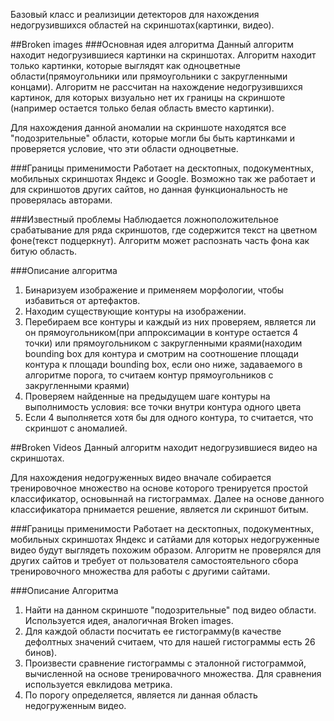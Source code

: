 Базовый класс и реализиции детекторов для нахождения недогрузившихся областей на скриншотах(картинки, видео). 

##Broken images
###Основная идея алгоритма
Данный алгоритм находит недогрузившиеся картинки на скриншотах. Алгоритм находит только картинки, которые выглядят как одноцветные области(прямоугольники или прямоугольники с закругленными концами).
Алгоритм не рассчитан на нахождение недогрузившихся картинок, для которых визуально нет их границы на скриншоте (например остается только белая область вместо картинки).
 
Для нахождения данной аномалии на скриншоте находятся все "подозрительные" области, которые могли бы быть картинками и проверяется условие, что эти области одноцветные. 

###Границы применимости
Работает на десктопных, подокументных, мобильных скриншотах Яндекс и Google. Возможно так же работает и для скриншотов других сайтов, но данная функциональность не проверялась авторами. 

###Известный проблемы
Наблюдается ложноположительное срабатывание для ряда скриншотов, где содержится текст на цветном фоне(текст подцеркнут). Алгоритм может распознать часть фона как битую область.

###Описание алгоритма
1. Бинаризуем изображение и применяем морфологии, чтобы избавиться от артефактов. 
2. Находим существующие контуры на изображении.
3. Перебираем все контуры и каждый из них проверяем, является ли он прямоугольником(при аппроксимации в контуре остается 4 точки) или прямоугольником с закругленными краями(находим bounding box для контура и смотрим на соотношение площади контура к площади bounding box, если оно ниже, задаваемого в алгоритме порога, то считаем контур прямоугольников с закругленными краями)
4. Проверяем найденные на предыдущем шаге контуры на выполнимость условия: все точки внутри контура одного цвета
5. Если 4 выполняется хотя бы для одного контура, то считается, что скриншот с аномалией. 

##Broken Videos
Данный алгоритм находит недогрузившиеся видео на скриншотах.

Для нахождения недогруженных видео вначале собирается тренировочное множество на основе которого тренируется простой классификатор, основыннай на гистограммах. Далее на основе данного классификатора прнимается решение, является ли скриншот битым.

###Границы применимости
Работает на десктопных, подокументных, мобильных скриншотах Яндекс и сатйами для которых недогруженные видео будут выглядеть похожим образом. Алгоритм не проверялся для других сайтов и требует от пользователя самостоятельного сбора тренировочного множества для работы с другими сайтами. 


###Описание Алгоритма
1. Найти на данном скриншоте "подозрительные" под видео области. Используется идея, аналогичная Broken images. 
2. Для каждой области посчитать ее гистограмму(в качестве дефолтных значений считаем, что для нашей гистограммы есть 26 бинов).
3. Произвести сравнение гистограммы с эталонной гистограммой, вычисленной на основе тренировачного множества. Для сравнения используется евклидова метрика. 
4. По порогу определяется, является ли данная область недогруженным видео. 
